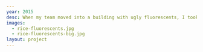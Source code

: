 ```yaml
---
year: 2015
desc: When my team moved into a building with ugly fluorescents, I took lighting concerns into my own hands.
images:
  - rice-fluorescents.jpg
  - rice-fluorescents-big.jpg
layout: project
---
```

